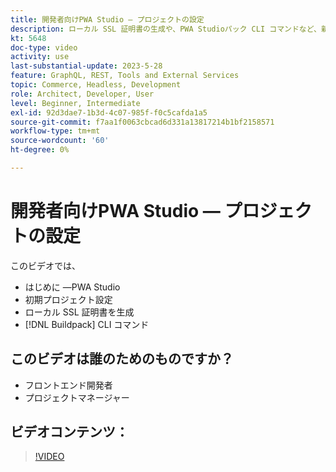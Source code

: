 ```yaml
---
title: 開発者向けPWA Studio — プロジェクトの設定
description: ローカル SSL 証明書の生成や、PWA Studioパック CLI コマンドなど、新しいビルドプロジェクトの概要を説明します。
kt: 5648
doc-type: video
activity: use
last-substantial-update: 2023-5-28
feature: GraphQL, REST, Tools and External Services
topic: Commerce, Headless, Development
role: Architect, Developer, User
level: Beginner, Intermediate
exl-id: 92d3dae7-1b3d-4c07-985f-f0c5cafda1a5
source-git-commit: f7aa1f0063cbcad6d331a13817214b1bf2158571
workflow-type: tm+mt
source-wordcount: '60'
ht-degree: 0%

---
```


# 開発者向けPWA Studio — プロジェクトの設定

このビデオでは、

- はじめに —PWA Studio
- 初期プロジェクト設定
- ローカル SSL 証明書を生成
- [!DNL Buildpack] CLI コマンド

## このビデオは誰のためのものですか？

- フロントエンド開発者
- プロジェクトマネージャー

## ビデオコンテンツ：

>[!VIDEO](https://video.tv.adobe.com/v/35719?quality=12&learn=on)
